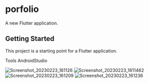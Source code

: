 # porfolio

A new Flutter application.

## Getting Started

This project is a starting point for a Flutter application.

Tools
AndroidStudio

![Screenshot_20230223_161126](https://user-images.githubusercontent.com/82230047/220893448-749bb2e8-9dc2-444c-984d-9e3f966209c6.png)
![Screenshot_20230223_1611462](https://user-images.githubusercontent.com/82230047/220893495-f1491a2e-d9c7-452a-9d57-f5c110699b1c.png)
![Screenshot_20230223_161209](https://user-images.githubusercontent.com/82230047/220893517-61e65fe2-49f8-432b-baa7-dbd50d493055.png)
![Screenshot_20230223_161236](https://user-images.githubusercontent.com/82230047/220893530-5f18f581-e6df-476d-a3a4-d30636b71bf0.png)
